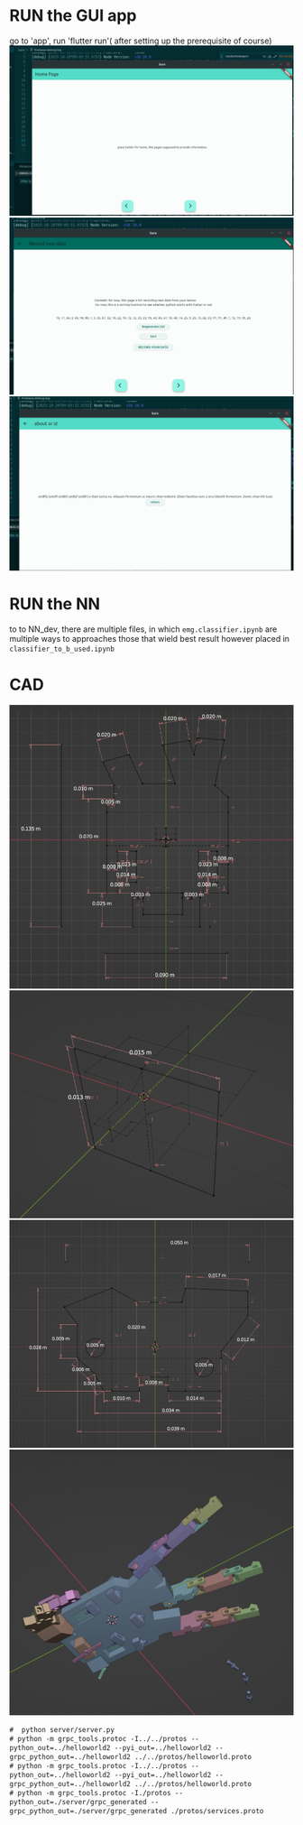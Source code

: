 # RUN the GUI app
go to 'app', run 'flutter run'( after setting up the prerequisite of course)
![plot](./res/homePage.png)
![plot](./res/record_page.png)
![plot](./res/about.png)
# RUN the NN
to to NN_dev, there are multiple files, in which `emg.classifier.ipynb` are multiple ways to approaches those that wield best result however placed in `classifier_to_b_used.ipynb` 
# CAD

![plot](./res/hand_cad/hand.png)
![plot](./res/hand_cad/wire_port.png)
![plot](./res/hand_cad/proximal.png)
![plot](./res/hand_cad/hand_below.png)

```
#  python server/server.py 
# python -m grpc_tools.protoc -I../../protos --python_out=../helloworld2 --pyi_out=../helloworld2 --grpc_python_out=../helloworld2 ../../protos/helloworld.proto
# python -m grpc_tools.protoc -I../../protos --python_out=../helloworld2 --pyi_out=../helloworld2 --grpc_python_out=../helloworld2 ../../protos/helloworld.proto
# python -m grpc_tools.protoc -I./protos --python_out=./server/grpc_generated --grpc_python_out=./server/grpc_generated ./protos/services.proto
```
